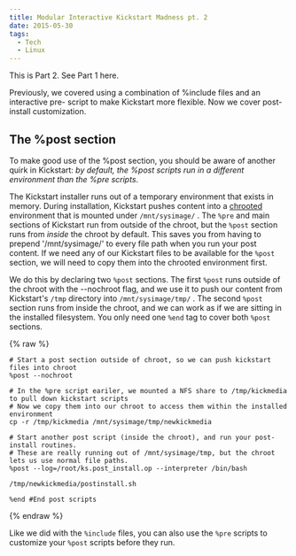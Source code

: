 ```yaml
---
title: Modular Interactive Kickstart Madness pt. 2
date: 2015-05-30
tags:
  - Tech
  - Linux
---
```


  
This is Part 2. See Part 1 here.  
  
Previously, we covered using a combination of %include files and an interactive pre- script to make Kickstart more flexible. Now we cover post-install customization.  
  

## The %post section

To make good use of the %post section, you should be aware of another quirk in Kickstart: _by default, the %post scripts run in a different environment than the %pre scripts_.
  
The Kickstart installer runs out of a temporary environment that exists in memory. During installation, Kickstart pushes content into a [chrooted](https://en.wikipedia.org/wiki/Chroot) environment that is mounted under `/mnt/sysimage/` . The `%pre` and main sections of Kickstart run from outside of the chroot, but the `%post` section runs from _inside_ the chroot by default. This saves you from having to prepend '/mnt/sysimage/' to every file path when you run your post content. If we need any of our Kickstart files to be available for the `%post` section, we will need to copy them into the chrooted environment first.
  
We do this by declaring two `%post` sections. The first `%post` runs outside of the chroot with the \--nochroot flag, and we use it to push our content from Kickstart's `/tmp` directory into `/mnt/sysimage/tmp/` . The second `%post` section runs from inside the chroot, and we can work as if we are sitting in the installed filesystem. You only need one `%end` tag to cover both `%post` sections.

{% raw %}
```shell
# Start a post section outside of chroot, so we can push kickstart files into chroot
%post --nochroot

# In the %pre script eariler, we mounted a NFS share to /tmp/kickmedia to pull down kickstart scripts
# Now we copy them into our chroot to access them within the installed environment
cp -r /tmp/kickmedia /mnt/sysimage/tmp/newkickmedia

# Start another post script (inside the chroot), and run your post-install routines.
# These are really running out of /mnt/sysimage/tmp, but the chroot lets us use normal file paths. 
%post --log=/root/ks.post_install.op --interpreter /bin/bash

/tmp/newkickmedia/postinstall.sh

%end #End post scripts
```
{% endraw %}

Like we did with the `%include` files, you can also use the `%pre` scripts to customize your `%post` scripts before they run.